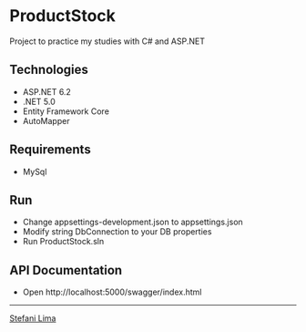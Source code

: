 # ProductStock
Project to practice my studies with C# and ASP.NET

## Technologies

- ASP.NET 6.2
- .NET 5.0
- Entity Framework Core
- AutoMapper

## Requirements

- MySql

## Run

- Change appsettings-development.json to appsettings.json
- Modify string DbConnection to your DB properties
- Run ProductStock.sln

## API Documentation

- Open http://localhost:5000/swagger/index.html

***

[Stefani Lima](https://www.linkedin.com/in/stefanilima/)